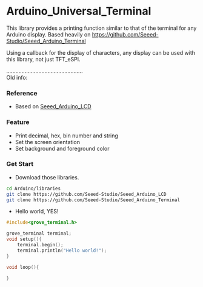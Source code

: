 # Arduino_Universal_Terminal        
This library provides a printing function similar to that of the terminal for any Arduino display.
Based heavily on https://github.com/Seeed-Studio/Seeed_Arduino_Terminal

Using a callback for the display of characters, any display can be used with this library, not just TFT_eSPI.

..................................................                    
Old info:

### Reference
- Based on [Seeed_Arduino_LCD](https://github.com/Seeed-Studio/Seeed_Arduino_LCD)

### Feature
- Print decimal, hex, bin number and string
- Set the screen orientation
- Set background and foreground color

### Get Start
- Download those libraries.
```bash
cd Arduino/libraries
git clone https://github.com/Seeed-Studio/Seeed_Arduino_LCD
git clone https://github.com/Seeed-Studio/Seeed_Arduino_Terminal
```

- Hello world, YES!
```C++
#include<grove_terminal.h>

grove_terminal terminal;
void setup(){
    terminal.begin();
    terminal.println("Hello world!");
}

void loop(){
    
}
```
